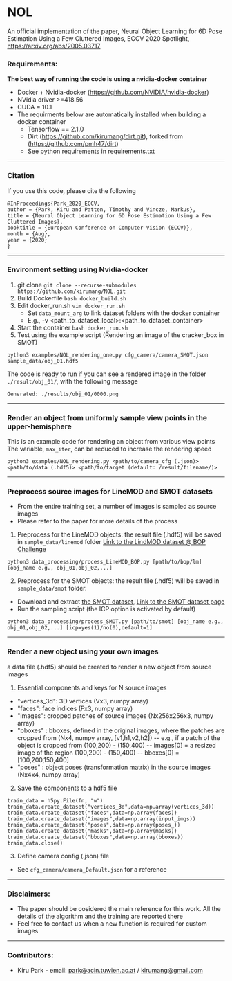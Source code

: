 # NOL
An official implementation of the paper, Neural Object Learning for 6D Pose Estimation Using a Few Cluttered Images, ECCV 2020 Spotlight, https://arxiv.org/abs/2005.03717

### Requirements:
**The best way of running the code is using a nvidia-docker container**
* Docker + Nvidia-docker (https://github.com/NVIDIA/nvidia-docker)
* NVidia driver >=418.56
* CUDA = 10.1
* The requirments below are automatically installed when building a docker container
  * Tensorflow == 2.1.0
  * Dirt (https://github.com/kirumang/dirt.git), forked from (https://github.com/pmh47/dirt)
  * See python requirements in requirements.txt

---
### Citation
If you use this code, please cite the following
```
@InProceedings{Park_2020_ECCV,
author = {Park, Kiru and Patten, Timothy and Vincze, Markus},
title = {Neural Object Learning for 6D Pose Estimation Using a Few Cluttered Images},
booktitle = {European Conference on Computer Vision (ECCV)},
month = {Aug},
year = {2020}
}
```

---
### Environment setting using Nvidia-docker
1. git clone ```git clone --recurse-submodules https://github.com/kirumang/NOL.git```
2. Build Dockerfile ```bash docker_build.sh```
3. Edit docker_run.sh ```vim docker_run.sh```   
   - Set ```data_mount_arg``` to link dataset folders with the docker container
   - E.g., -v <path_to_dataset_local>:<path_to_dataset_container>
4. Start the container ```bash docker_run.sh```
5. Test using the example script (Rendering an image of the cracker_box in SMOT)

```
python3 examples/NOL_rendering_one.py cfg_camera/camera_SMOT.json sample_data/obj_01.hdf5
```

The code is ready to run if you can see a rendered image in the folder ```./result/obj_01/```,
with the following message
```
Generated: ./results/obj_01/0000.png
```

---
### Render an object from uniformly sample view points in the upper-hemisphere
This is an example code for rendering an object from various view points
The variable, ```max_iter```, can be reduced to increase the rendering speed
```
python3 examples/NOL_rendering.py <path/to/camera_cfg (.json)> <path/to/data (.hdf5)> <path/to/target (default: /result/filename/)>
```

---
### Preprocess source images  for LineMOD and SMOT datasets
- From the entire training set, a number of images is sampled as source images
- Please refer to the paper for more details of the process

1. Preprocess for the LineMOD objects: the result file (.hdf5) will be saved in ```sample_data/linemod``` folder
[Link to the LindMOD dataset @ BOP Challenge](https://bop.felk.cvut.cz/datasets/)
```
python3 data_processing/process_LineMOD_BOP.py [path/to/bop/lm] [obj_name e.g., obj_01,obj_02,...]
```

2. Preprocess for the SMOT objects: the result file (.hdf5) will be saved in ```sample_data/smot``` folder.
- Download and extract [the SMOT dataset](https://data.acin.tuwien.ac.at/index.php/s/JWsggGxLIq7nyAW), [Link to the SMOT dataset page](https://www.acin.tuwien.ac.at/en/vision-for-robotics/software-tools/smot)
- Run the sampling script (the ICP option is activated by default)
```
python3 data_processing/process_SMOT.py [path/to/smot] [obj_name e.g., obj_01,obj_02,...] [icp=yes(1)/no(0),default=1]
```

---
### Render a new object using your own images
a data file (.hdf5) should be created to render a new object from source images
1. Essential components and keys for N source images
- "vertices_3d": 3D vertices (Vx3, numpy array)
- "faces": face indices (Fx3, numpy array)
- "images": cropped patches of source images (Nx256x256x3, numpy array)
- "bboxes" : bboxes, defined in the original images, where the patches are cropped from (Nx4, numpy array, [v1,h1,v2,h2]) 
-- e.g., if a patch of the object is cropped from (100,200) - (150,400)
-- images[0] = a resized image of the region (100,200) - (150,400)
-- bboxes[0] = [100,200,150,400]
- "poses" : object poses (transformation matrix) in the source images (Nx4x4, numpy array)

2. Save the components to a hdf5 file
```
train_data = h5py.File(fn, "w")
train_data.create_dataset("vertices_3d",data=np.array(vertices_3d))
train_data.create_dataset("faces",data=np.array(faces))
train_data.create_dataset("images",data=np.array(input_imgs))
train_data.create_dataset("poses",data=np.array(poses_))
train_data.create_dataset("masks",data=np.array(masks))
train_data.create_dataset("bboxes",data=np.array(bboxes))
train_data.close() 
```
3. Define camera config (.json) file
- See ```cfg_camera/camera_Default.json``` for a reference

---

### Disclaimers:
* The paper should be cosidered the main reference for this work. All the details of the algorithm and the training are reported there
* Feel free to contact us when a new function is required for custom images

---
### Contributors:
* Kiru Park - email: park@acin.tuwien.ac.at / kirumang@gmail.com






